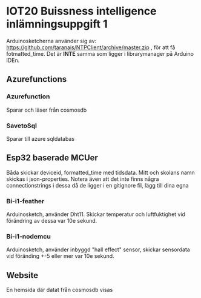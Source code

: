 # IOT20 Buissness intelligence inlämningsuppgift 1

Arduinosketcherna använder sig av: https://github.com/taranais/NTPClient/archive/master.zip , för att få fotmatted_time. Det är **INTE** samma som ligger i librarymanager på Arduino IDEn.

## Azurefunctions
### Azurefunction
Sparar och läser från cosmosdb

### SavetoSql
Sparar till azure sqldatabas

## Esp32 baserade MCUer
Båda skickar deviceid, formatted_time med tidsdata. Mitt och skolans namn skickas i json-properties. Notera även att det inte finns några connectionstrings i dessa då de ligger i en gitignore fil, lägg till dina egna

### Bi-i1-feather 
Arduinosketch, använder Dht11. Skickar temperatur och luftfuktighet vid förändring av dessa var 10e sekund.

### Bi-i1-nodemcu
Arduinosketch, använder inbyggd "hall effect" sensor, skickar sensordata vid föränding +-5 eller mer var 10e sekund. 

## Website
En hemsida där datat från cosmosdb visas

